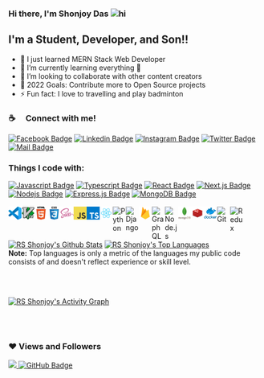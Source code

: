 ### Hi there, I'm Shonjoy Das  <img src="https://user-images.githubusercontent.com/1303154/88677602-1635ba80-d120-11ea-84d8-d263ba5fc3c0.gif" width="28px" alt="hi">

## I'm a Student, Developer, and Son!!

- 🔭 I just learned MERN Stack Web Developer
- 🌱 I’m currently learning everything 🤣
- 👯 I’m looking to collaborate with other content creators
- 🥅 2022 Goals: Contribute more to Open Source projects
- ⚡ Fun fact: I love to travelling and play badminton

### :coffee: &emsp;Connect with me!

[![Facebook Badge](https://img.shields.io/badge/Facebook-1877F2?style=for-the-badge&logo=facebook&logoColor=white)][facebook]
[![Linkedin Badge](https://img.shields.io/badge/LinkedIn-0077B5?style=for-the-badge&logo=linkedin&logoColor=white)][linkedin]
[![Instagram Badge](https://img.shields.io/badge/Instagram-E4405F?style=for-the-badge&logo=instagram&logoColor=white)][instagram]
[![Twitter Badge](https://img.shields.io/badge/Twitter-1DA1F2?style=for-the-badge&logo=twitter&logoColor=white)][twitter]
[![Mail Badge](https://img.shields.io/badge/Gmail-D14836?style=for-the-badge&logo=gmail&logoColor=white)][gmail]

### Things I code with:

[![Javascript Badge](https://img.shields.io/badge/-Javascript-F0DB4F?style=for-the-badge&labelColor=black&logo=javascript&logoColor=F0DB4F)][github]
[![Typescript Badge](https://img.shields.io/badge/-Typescript-007acc?style=for-the-badge&labelColor=black&logo=typescript&logoColor=007acc)][github]
[![React Badge](https://img.shields.io/badge/-React-61DBFB?style=for-the-badge&labelColor=black&logo=react&logoColor=61DBFB)][github]
[![Next.js Badge](https://img.shields.io/badge/next.js-000000?style=for-the-badge&logo=nextdotjs&logoColor=white)][github]
[![Nodejs Badge](https://img.shields.io/badge/-Nodejs-3C873A?style=for-the-badge&labelColor=black&logo=node.js&logoColor=3C873A)][github]
[![Express.js Badge](https://img.shields.io/badge/Express.js-000000?style=for-the-badge&logo=express&logoColor=white)][github]
[![MongoDB Badge](https://img.shields.io/badge/MongoDB-4EA94B?style=for-the-badge&logo=mongodb&logoColor=white)][github]
<br />
<br />
[<img align="left" alt="Visual Studio Code" width="26px" src="https://raw.githubusercontent.com/github/explore/80688e429a7d4ef2fca1e82350fe8e3517d3494d/topics/visual-studio-code/visual-studio-code.png" />][github]
[<img align="left" alt="Visual Studio Code" width="26px" src="https://raw.githubusercontent.com/github/explore/80688e429a7d4ef2fca1e82350fe8e3517d3494d/topics/vim/vim.png" />][github]
[<img align="left" alt="HTML5" width="26px" src="https://raw.githubusercontent.com/github/explore/80688e429a7d4ef2fca1e82350fe8e3517d3494d/topics/html/html.png" />][github]
[<img align="left" alt="CSS3" width="26px" src="https://raw.githubusercontent.com/github/explore/80688e429a7d4ef2fca1e82350fe8e3517d3494d/topics/css/css.png" />][github]
[<img align="left" alt="Sass" width="26px" src="https://raw.githubusercontent.com/github/explore/80688e429a7d4ef2fca1e82350fe8e3517d3494d/topics/sass/sass.png" />][github]
[<img align="left" alt="JavaScript" width="26px" src="https://raw.githubusercontent.com/github/explore/80688e429a7d4ef2fca1e82350fe8e3517d3494d/topics/javascript/javascript.png" />][github]
[<img align="left" alt="TypeScript" width="26px" src="https://raw.githubusercontent.com/github/explore/80688e429a7d4ef2fca1e82350fe8e3517d3494d/topics/typescript/typescript.png" />][github]
[<img align="left" alt="React" width="26px" src="https://raw.githubusercontent.com/github/explore/80688e429a7d4ef2fca1e82350fe8e3517d3494d/topics/react/react.png" />][github]
[<img align="left" alt="Python" width="26px" src="https://img.icons8.com/color/48/000000/python.png"/>][github]
[<img align="left" alt="Django" width="26px" src="https://img.icons8.com/color/48/000000/django.png"/>][github]
[<img align="left" alt="Firebase" width="26px" src="https://raw.githubusercontent.com/github/explore/80688e429a7d4ef2fca1e82350fe8e3517d3494d/topics/firebase/firebase.png" />][github]
[<img align="left" alt="GraphQL" width="26px" src="https://img.icons8.com/color/48/000000/graphql.png" />][github]
[<img align="left" alt="Node.js" width="26px" src="https://img.icons8.com/color/48/000000/nodejs.png"/>][github]
[<img align="left" alt="MongoDB" width="26px" src="https://raw.githubusercontent.com/devicons/devicon/master/icons/mongodb/mongodb-original-wordmark.svg" />][github]
[<img align="left" alt="Firebase" width="26px" src="https://raw.githubusercontent.com/github/explore/80688e429a7d4ef2fca1e82350fe8e3517d3494d/topics/redis/redis.png" />][github]
[<img align="left" alt="Firebase" width="26px" src="https://raw.githubusercontent.com/github/explore/80688e429a7d4ef2fca1e82350fe8e3517d3494d/topics/docker/docker.png" />][github]
[<img align="left" alt="Git" width="26px" src="https://img.icons8.com/color/48/000000/git.png"/>][github]
[<img align="left" alt="Redux" width="26px" src="https://img.icons8.com/color/48/000000/redux.png"/>][github]

<br/>

<a href="https://github.com/rsshonjoydas/github-readme-stats"><img alt="RS Shonjoy's Github Stats" src="https://github-readme-stats.vercel.app/api?username=rsshonjoydas&show_icons=true&count_private=true&theme=react&hide_border=true&bg_color=0D1117" /></a>
<a href="https://github.com/rsshonjoydas/github-readme-stats"><img alt="RS Shonjoy's Top Languages" src="https://github-readme-stats.vercel.app/api/top-langs/?username=rsshonjoydas&langs_count=8&count_private=true&layout=compact&theme=react&hide_border=true&bg_color=0D1117" /></a>
<br/>
<b>Note:</b> Top languages is only a metric of the languages my public code consists of and doesn't reflect experience or skill level.

<br/>
<br/>

<a href="https://github.com/rsshonjoydas/github-readme-activity-graph"><img alt="RS Shonjoy's Activity Graph" src="https://activity-graph.herokuapp.com/graph?username=rsshonjoydas&bg_color=0D1117&color=5BCDEC&line=5BCDEC&point=FFFFFF&hide_border=true" /></a>

<br/>
<br/>


### ❤ Views and Followers
<a href="https://github.com/rsshonjoydas/github-profile-views-counter">
    <img src="https://komarev.com/ghpvc/?username=rsshonjoydas">
</a>
<a href="https://github.com/rsshonjoydas?tab=followers"><img src="https://img.shields.io/github/followers/rsshonjoydas?label=Followers&style=social" alt="GitHub Badge"></a>


[twitter]: https://twitter.com/rsshonjoydas
[facebook]: https://www.facebook.com/rsshonjoydas
[instagram]: https://www.instagram.com/rsshonjoydas/
[linkedin]: https://www.linkedin.com/in/rsshonjoydas/
[github]: https://www.github.com/rsshonjoydas
[gmail]: mailto:rsshonjoydas@gmail.com